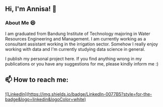 ## Hi, I'm Annisa! 👋
### About Me 😄
I am graduated from Bandung Institute of Technology majoring in Water Resources Engineering and Management. I am currently working as a consultant assistant working in the irrigation sector. Somehow I really enjoy working with data and I'm currently studying data science in general. 

I publish my personal project here. If you find anything wrong in my publications or you have any suggestions for me, please kindly inform me :)

<h2>📫 How to reach me:</h2>
<div>
<a href="https://www.linkedin.com/in/nurannisaachmad/">![LinkedIn](https://img.shields.io/badge/LinkedIn-0077B5?style=for-the-badge&logo=linkedin&logoColor=white)</a>
</div>
<!--
**nurannisaa/nurannisaa** is a ✨ _special_ ✨ repository because its `README.md` (this file) appears on your GitHub profile.

Here are some ideas to get you started:

- 🔭 I’m currently working on ...
- 🌱 I’m currently learning Data Science
- 📫 How to reach me: ...
- 😄 Pronouns: ...
- ⚡ Fun fact: ...
-->
